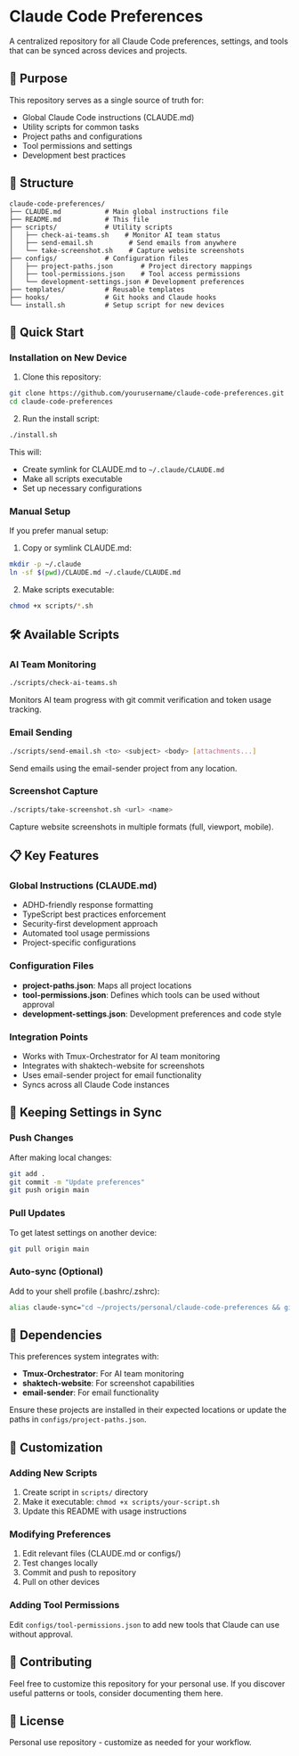 # Claude Code Preferences

A centralized repository for all Claude Code preferences, settings, and tools that can be synced across devices and projects.

## 🎯 Purpose

This repository serves as a single source of truth for:
- Global Claude Code instructions (CLAUDE.md)
- Utility scripts for common tasks
- Project paths and configurations
- Tool permissions and settings
- Development best practices

## 📁 Structure

```
claude-code-preferences/
├── CLAUDE.md           # Main global instructions file
├── README.md           # This file
├── scripts/            # Utility scripts
│   ├── check-ai-teams.sh    # Monitor AI team status
│   ├── send-email.sh         # Send emails from anywhere
│   └── take-screenshot.sh    # Capture website screenshots
├── configs/            # Configuration files
│   ├── project-paths.json       # Project directory mappings
│   ├── tool-permissions.json    # Tool access permissions
│   └── development-settings.json # Development preferences
├── templates/          # Reusable templates
├── hooks/              # Git hooks and Claude hooks
└── install.sh          # Setup script for new devices
```

## 🚀 Quick Start

### Installation on New Device

1. Clone this repository:
```bash
git clone https://github.com/yourusername/claude-code-preferences.git
cd claude-code-preferences
```

2. Run the install script:
```bash
./install.sh
```

This will:
- Create symlink for CLAUDE.md to `~/.claude/CLAUDE.md`
- Make all scripts executable
- Set up necessary configurations

### Manual Setup

If you prefer manual setup:

1. Copy or symlink CLAUDE.md:
```bash
mkdir -p ~/.claude
ln -sf $(pwd)/CLAUDE.md ~/.claude/CLAUDE.md
```

2. Make scripts executable:
```bash
chmod +x scripts/*.sh
```

## 🛠️ Available Scripts

### AI Team Monitoring
```bash
./scripts/check-ai-teams.sh
```
Monitors AI team progress with git commit verification and token usage tracking.

### Email Sending
```bash
./scripts/send-email.sh <to> <subject> <body> [attachments...]
```
Send emails using the email-sender project from any location.

### Screenshot Capture
```bash
./scripts/take-screenshot.sh <url> <name>
```
Capture website screenshots in multiple formats (full, viewport, mobile).

## 📋 Key Features

### Global Instructions (CLAUDE.md)
- ADHD-friendly response formatting
- TypeScript best practices enforcement
- Security-first development approach
- Automated tool usage permissions
- Project-specific configurations

### Configuration Files
- **project-paths.json**: Maps all project locations
- **tool-permissions.json**: Defines which tools can be used without approval
- **development-settings.json**: Development preferences and code style

### Integration Points
- Works with Tmux-Orchestrator for AI team monitoring
- Integrates with shaktech-website for screenshots
- Uses email-sender project for email functionality
- Syncs across all Claude Code instances

## 🔄 Keeping Settings in Sync

### Push Changes
After making local changes:
```bash
git add .
git commit -m "Update preferences"
git push origin main
```

### Pull Updates
To get latest settings on another device:
```bash
git pull origin main
```

### Auto-sync (Optional)
Add to your shell profile (.bashrc/.zshrc):
```bash
alias claude-sync="cd ~/projects/personal/claude-code-preferences && git pull"
```

## 🔗 Dependencies

This preferences system integrates with:
- **Tmux-Orchestrator**: For AI team monitoring
- **shaktech-website**: For screenshot capabilities
- **email-sender**: For email functionality

Ensure these projects are installed in their expected locations or update the paths in `configs/project-paths.json`.

## 📝 Customization

### Adding New Scripts
1. Create script in `scripts/` directory
2. Make it executable: `chmod +x scripts/your-script.sh`
3. Update this README with usage instructions

### Modifying Preferences
1. Edit relevant files (CLAUDE.md or configs/)
2. Test changes locally
3. Commit and push to repository
4. Pull on other devices

### Adding Tool Permissions
Edit `configs/tool-permissions.json` to add new tools that Claude can use without approval.

## 🤝 Contributing

Feel free to customize this repository for your personal use. If you discover useful patterns or tools, consider documenting them here.

## 📜 License

Personal use repository - customize as needed for your workflow.